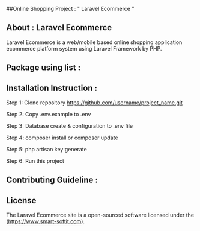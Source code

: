 ##Online Shopping Project : 
" Laravel Ecommerce "

## About : Laravel Ecommerce

Laravel Ecommerce is a web/mobile based online shopping application ecommerce platform system using Laravel Framework by PHP.

## Package using list :

 

## Installation Instruction :

Step 1:
Clone repository
https://github.com/username/project_name.git

Step 2:
Copy .env.example to .env

Step 3:
Database create & configuration to .env file

Step 4:
composer install
or
composer update

Step 5:
php artisan key:generate

Step 6:
Run this project

## Contributing Guideline :


## License

The Laravel Ecommerce site is a open-sourced software licensed under the (https://www.smart-softit.com).
